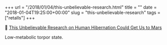 +++
url = "/2018/01/04/this-unbelievable-research.html"
title = ""
date = "2018-01-04T19:25:00+00:00"
slug = "this-unbelievable-research"
tags = ["retalls"]
+++

📎 [This Unbelievable Research on Human Hibernation Could Get Us to Mars](https://singularityhub.com/2018/01/04/spaceflight-and-human-hibernation/)

Low-metabolic torpor state.

